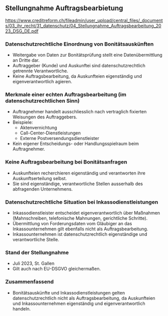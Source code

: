 ## Stellungnahme Auftragsbearbietung

https://www.creditreform.ch/fileadmin/user_upload/central_files/_documents/03_ihr_recht/31_datenschutz/04_Stellungnahme_Auftragsbearbeitung_2023_DSG_DE.pdf

### Datenschutzrechtliche Einordnung von Bonitätsauskünften
- Weitergabe von Daten zur Bonitätsprüfung stellt eine Datenübermittlung an Dritte dar.
- Auftraggeber (Kunde) und Auskunftei sind datenschutzrechtlich getrennte Verantwortliche.
- Keine Auftragsbearbeitung, da Auskunfteien eigenständig und eigenverantwortlich agieren.

### Merkmale einer echten Auftragsbearbeitung (im datenschutzrechtlichen Sinn)
- Auftragnehmer handelt ausschliesslich nach vertraglich fixierten Weisungen des Auftraggebers.
- Beispiele:
  - Aktenvernichtung
  - Call-Center-Dienstleistungen
  - Externe Postversendungsdienstleister
- Kein eigener Entscheidungs- oder Handlungsspielraum beim Auftragnehmer.

### Keine Auftragsbearbeitung bei Bonitätsanfragen
- Auskunfteien recherchieren eigenständig und verantworten ihre Auskunftserteilung selbst.
- Sie sind eigenständige, verantwortliche Stellen ausserhalb des abfragenden Unternehmens.

### Datenschutzrechtliche Situation bei Inkassodienstleistungen
- Inkassodienstleister entscheidet eigenverantwortlich über Maßnahmen (Mahnschreiben, telefonische Mahnungen, gerichtliche Schritte).
- Übermittlung von Forderungsdaten vom Gläubiger an das Inkassounternehmen gilt ebenfalls nicht als Auftragsbearbeitung.
- Inkassounternehmen ist datenschutzrechtlich eigenständige und verantwortliche Stelle.

### Stand der Stellungnahme
- Juli 2023, St. Gallen
- Gilt auch nach EU-DSGVO gleichermaßen.

### Zusammenfassend
- Bonitätsauskünfte und Inkassodienstleistungen gelten datenschutzrechtlich nicht als Auftragsbearbeitung, da Auskunfteien und Inkassounternehmen eigenständig und eigenverantwortlich handeln.
